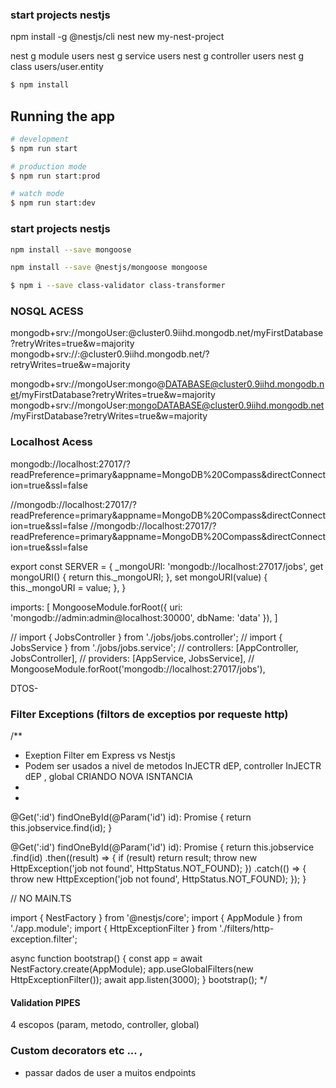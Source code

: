 ### start projects nestjs

npm install -g @nestjs/cli
nest new my-nest-project

nest g module users
nest g service users
nest g controller users
nest g class users/user.entity

```bash
$ npm install
```

## Running the app

```bash
# development
$ npm run start

# production mode
$ npm run start:prod
```

```bash
# watch mode
$ npm run start:dev
```

### start projects nestjs

```bash
npm install --save mongoose
```
```bash
npm install --save @nestjs/mongoose mongoose

$ npm i --save class-validator class-transformer
```

### NOSQL ACESS

mongodb+srv://mongoUser:<password>@cluster0.9iihd.mongodb.net/myFirstDatabase?retryWrites=true&w=majority
mongodb+srv://<mongoUser>:<password>@cluster0.9iihd.mongodb.net/<myFirstDatabase>?retryWrites=true&w=majority


mongodb+srv://mongoUser:mongo@DATABASE@cluster0.9iihd.mongodb.net/myFirstDatabase?retryWrites=true&w=majority
mongodb+srv://mongoUser:mongoDATABASE@cluster0.9iihd.mongodb.net/myFirstDatabase?retryWrites=true&w=majority

### Localhost Acess 

mongodb://localhost:27017/?readPreference=primary&appname=MongoDB%20Compass&directConnection=true&ssl=false

//mongodb://localhost:27017/?readPreference=primary&appname=MongoDB%20Compass&directConnection=true&ssl=false
//mongodb://localhost:27017/?readPreference=primary&appname=MongoDB%20Compass&directConnection=true&ssl=false


export const SERVER = {
    _mongoURI: 'mongodb://localhost:27017/jobs',
    get mongoURI() {
        return this._mongoURI;
    },
    set mongoURI(value) {
        this._mongoURI = value;
    },
}


imports: [
    MongooseModule.forRoot({
       uri: 'mongodb://admin:admin@localhost:30000',
       dbName: 'data'
    }),
  ]


// import { JobsController } from './jobs/jobs.controller';
// import { JobsService } from './jobs/jobs.service';
// controllers: [AppController, JobsController],
// providers: [AppService, JobsService],
// MongooseModule.forRoot('mongodb://localhost:27017/jobs'),



DTOS-




### Filter Exceptions (filtors de exceptios por requeste http)

/**
 * Exeption Filter em Express vs Nestjs  
 *  Podem ser usados a nivel de metodos InJECTR dEP, controller InJECTR dEP , global CRIANDO NOVA ISNTANCIA
 *  
 * 
  @Get(':id')
  findOneById(@Param('id') id): Promise<Job> {
    return this.jobservice.find(id);
  }

@Get(':id')
findOneById(@Param('id') id): Promise<Job> {
  return this.jobservice
    .find(id)
    .then((result) => {
    if (result) return result;
      throw new HttpException('job not found', HttpStatus.NOT_FOUND);
    })
    .catch(() => {
      throw new HttpException('job not found', HttpStatus.NOT_FOUND);
  });
}

// NO MAIN.TS

import { NestFactory } from '@nestjs/core';
import { AppModule } from './app.module';
import { HttpExceptionFilter } from './filters/http-exception.filter';

async function bootstrap() {
  const app = await NestFactory.create(AppModule);
  app.useGlobalFilters(new HttpExceptionFilter());
  await app.listen(3000);
}
bootstrap();
 */
 #### Validation PIPES
  
4 escopos  (param, metodo, controller, global)

### Custom decorators etc ...  , 

- passar dados de user a muitos endpoints